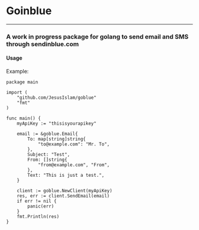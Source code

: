 # Goinblue
---------------------------------
### A work in progress package for golang to send email and SMS through sendinblue.com

#### Usage
Example:

```
package main

import (
	"github.com/JesusIslam/goblue"
	"fmt"
)

func main() {
	myApiKey := "thisisyourapikey"

	email := &goblue.Email{
		To: map[string]string{
			"to@example.com": "Mr. To",
		},
		Subject: "Test",
		From: []string{
			"from@example.com", "From",
		},
		Text: "This is just a test.",
	}

	client := goblue.NewClient(myApiKey)
	res, err := client.SendEmail(email)
	if err != nil {
		panic(err)
	}
	fmt.Println(res)
}
```
